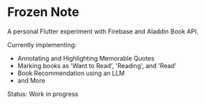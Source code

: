 # Frozen Note

A personal Flutter experiment with Firebase and Aladdin Book API. 

Currently implementing:
- Annotating and Highlighting Memorable Quotes
- Marking books as 'Want to Read', 'Reading', and 'Read'
- Book Recommendation using an LLM
- and More

Status: Work in progress
